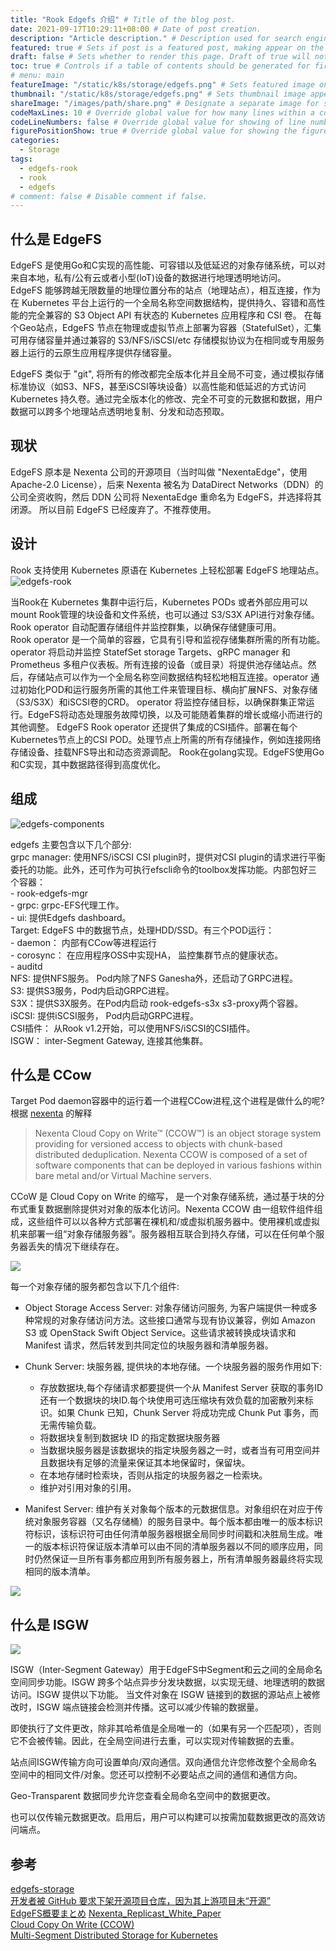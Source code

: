 ```yaml
---
title: "Rook Edgefs 介绍" # Title of the blog post.
date: 2021-09-17T10:29:11+08:00 # Date of post creation.
description: "Article description." # Description used for search engine.
featured: true # Sets if post is a featured post, making appear on the home page side bar.
draft: false # Sets whether to render this page. Draft of true will not be rendered.
toc: true # Controls if a table of contents should be generated for first-level links automatically.
# menu: main
featureImage: "/static/k8s/storage/edgefs.png" # Sets featured image on blog post.
thumbnail: "/static/k8s/storage/edgefs.png" # Sets thumbnail image appearing inside card on homepage.
shareImage: "/images/path/share.png" # Designate a separate image for social media sharing.
codeMaxLines: 10 # Override global value for how many lines within a code block before auto-collapsing.
codeLineNumbers: false # Override global value for showing of line numbers within code block.
figurePositionShow: true # Override global value for showing the figure label.
categories:
  - Storage
tags:
  - edgefs-rook
  - rook
  - edgefs
# comment: false # Disable comment if false.
---
```

## 什么是 EdgeFS 
EdgeFS 是使用Go和C实现的高性能、可容错以及低延迟的对象存储系统，可以对来自本地，私有/公有云或者小型(loT)设备的数据进行地理透明地访问。  
EdgeFS 能够跨越无限数量的地理位置分布的站点（地理站点），相互连接，作为在 Kubernetes 平台上运行的一个全局名称空间数据结构，提供持久、容错和高性能的完全兼容的 S3 Object API 有状态的 Kubernetes 应用程序和 CSI 卷。
在每个Geo站点，EdgeFS 节点在物理或虚拟节点上部署为容器（StatefulSet），汇集可用存储容量并通过兼容的 S3/NFS/iSCSI/etc 存储模拟协议为在相同或专用服务器上运行的云原生应用程序提供存储容量。

EdgeFS 类似于 "git", 将所有的修改都完全版本化并且全局不可变，通过模拟存储标准协议（如S3、NFS，甚至iSCSI等块设备）以高性能和低延迟的方式访问 Kubernetes 持久卷。通过完全版本化的修改、完全不可变的元数据和数据，用户数据可以跨多个地理站点透明地复制、分发和动态预取。  
## 现状
EdgeFS 原本是 Nexenta 公司的开源项目（当时叫做 "NexentaEdge"，使用 Apache-2.0 License），后来 Nexenta 被名为 DataDirect Networks（DDN）的公司全资收购，然后 DDN 公司将 NexentaEdge 重命名为 EdgeFS，并选择将其闭源。 所以目前 EdgeFS 已经废弃了。不推荐使用。

## 设计
Rook 支持使用 Kubernetes 原语在 Kubernetes 上轻松部署 EdgeFS 地理站点。
![edgefs-rook](/static/k8s/storage/edgefs-rook.png)

当Rook在 Kubernetes 集群中运行后，Kubernetes PODs 或者外部应用可以 mount Rook管理的块设备和文件系统，也可以通过 S3/S3X API进行对象存储。Rook operator 自动配置存储组件并监控群集，以确保存储健康可用。  
Rook operator 是一个简单的容器，它具有引导和监视存储集群所需的所有功能。operator 将启动并监控 StatefSet storage Targets、gRPC manager 和 Prometheus 多租户仪表板。所有连接的设备（或目录）将提供池存储站点。然后，存储站点可以作为一个全局名称空间数据结构轻松地相互连接。operator 通过初始化POD和运行服务所需的其他工件来管理目标、横向扩展NFS、对象存储（S3/S3X）和iSCSI卷的CRD。
operator 将监控存储目标，以确保群集正常运行。EdgeFS将动态处理服务故障切换，以及可能随着集群的增长或缩小而进行的其他调整。
EdgeFS Rook operator 还提供了集成的CSI插件。部署在每个Kubernetes节点上的CSI POD。处理节点上所需的所有存储操作，例如连接网络存储设备、挂载NFS导出和动态资源调配。
Rook在golang实现。EdgeFS使用Go和C实现，其中数据路径得到高度优化。
## 组成
![edgefs-components](/static/k8s/storage/edgefs-components.png)

edgefs 主要包含以下几个部分:  
grpc manager: 使用NFS/iSCSI CSI plugin时，提供对CSI plugin的请求进行平衡委托的功能。此外，还可作为可执行efscli命令的toolbox发挥功能。内部包好三个容器：  
    - rook-edgefs-mgr  
    - grpc: grpc-EFS代理工作。  
    - ui: 提供Edgefs dashboard。  
Target: EdgeFS 中的数据节点，处理HDD/SSD。有三个POD运行：  
    - daemon： 内部有CCow等进程运行  
    - corosync： 在应用程序OSS中实现HA， 监控集群节点的健康状态。  
    - auditd  
NFS: 提供NFS服务。 Pod内除了NFS Ganesha外，还启动了GRPC进程。  
S3: 提供S3服务，Pod内启动GRPC进程。  
S3X：提供S3X服务。在Pod内启动 rook-edgefs-s3x s3-proxy两个容器。  
iSCSI: 提供iSCSI服务， Pod内启动GRPC进程。  
CSI插件： 从Rook v1.2开始，可以使用NFS/iSCSI的CSI插件。  
ISGW： inter-Segment Gateway, 连接其他集群。   

## 什么是 CCow
Target Pod daemon容器中的运行着一个进程CCow进程,这个进程是做什么的呢? 根据 [nexenta](https://nexenta.com/solutions/openstack/cloud-copy-write-ccow) 的解释
> Nexenta Cloud Copy on Write™ (CCOW™) is an object storage system providing for versioned access to objects with chunk-based distributed deduplication. Nexenta CCOW is composed of a set of software components that can be deployed in various fashions within bare metal and/or Virtual Machine servers.

CCoW 是 Cloud Copy on Write 的缩写， 是一个对象存储系统，通过基于块的分布式重复数据删除提供对对象的版本化访问。Nexenta CCOW 由一组软件组件组成，这些组件可以以各种方式部署在裸机和/或虚拟机服务器中。使用裸机或虚拟机来部署一组“对象存储服务器”。服务器相互联合到持久存储，可以在任何单个服务器丢失的情况下继续存在。

![](/static/k8s/storage/CCow.png)

每一个对象存储的服务都包含以下几个组件:
- Object Storage Access Server: 对象存储访问服务, 为客户端提供一种或多种常规的对象存储访问方法。这些接口通常与现有协议兼容，例如 Amazon S3 或 OpenStack Swift Object Service。这些请求被转换成块请求和 Manifest 请求，然后转发到共同定位的块服务器和清单服务器。
- Chunk Server: 块服务器, 提供块的本地存储。一个块服务器的服务作用如下:
   - 存放数据块,每个存储请求都要提供一个从 Manifest Server 获取的事务ID 还有一个数据块的块ID.每个块使用可选压缩块有效负载的加密散列来标识。如果 Chunk 已知，Chunk Server 将成功完成 Chunk Put 事务，而无需传输负载。
   - 将数据块复制到数据块 ID 的指定数据块服务器
   - 当数据块服务器是该数据块的指定块服务器之一时，或者当有可用空间并且数据块有足够的流量来保证其本地保留时，保留块。
   - 在本地存储时检索块，否则从指定的块服务器之一检索块。
   - 维护对引用对象的引用。

- Manifest Server:  维护有关对象每个版本的元数据信息。对象组织在对应于传统对象服务容器（又名存储桶）的服务目录中。每个版本都由唯一的版本标识符标识，该标识符可由任何清单服务器根据全局同步时间戳和决胜局生成。唯一的版本标识符保证版本清单可以由不同的清单服务器以不同的顺序应用，同时仍然保证一旦所有事务都应用到所有服务器上，所有清单服务器最终将实现相同的版本清单。

![](/static/k8s/storage/LocalPermanentObjectStorageServer.png)

## 什么是 ISGW

![](/static/k8s/storage/ISGW.png)

ISGW（Inter-Segment Gateway）用于EdgeFS中Segment和云之间的全局命名空间同步功能。ISGW 跨多个站点异步分发块数据，以实现无缝、地理透明的数据访问。ISGW 提供以下功能。
当文件对象在 ISGW 链接到的数据的源站点上被修改时，ISGW 端点链接会检测并传播。这可以减少传输的数据量。

即使执行了文件更改，除非其哈希值是全局唯一的（如果有另一个匹配项），否则它不会被传输。因此，在全局空间进行去重，可以实现对传输数据的去重。

站点间ISGW传输方向可设置单向/双向通信。双向通信允许您修改整个全局命名空间中的相同文件/对象。您还可以控制不必要站点之间的通信和通信方向。

Geo-Transparent 数据同步允许您查看全局命名空间中的数据更改。

也可以仅传输元数据更改。启用后，用户可以构建可以按需加载数据更改的高效访问端点。


## 参考
[edgefs-storage](https://rook.io/docs/rook/v1.0/edgefs-storage.html)  
[开发者被 GitHub 要求下架开源项目仓库，因为其上游项目未“开源”](https://www.oschina.net/news/115501/recevied-an-dmca-takedown-from-github)  
[EdgeFS概要まとめ](https://techstep.hatenablog.com/entry/2020/02/12/083821)
[Nexenta_Replicast_White_Paper](file:///Users/xiefei/Desktop/Nexenta_Replicast_White_Paper.pdf)  
[Cloud Copy On Write (CCOW)](https://nexenta.com/solutions/openstack/cloud-copy-write-ccow)  
[Multi-Segment Distributed Storage for Kubernetes](https://medium.com/edgefs/multi-segment-distributed-storage-for-kubernetes-fd01e13887d1)    



